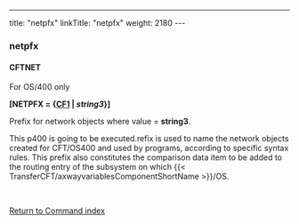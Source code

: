 ---
title: "netpfx"
linkTitle: "netpfx"
weight: 2180
---<span id="netpfx"></span>

### netpfx

#### CFTNET

For OS/400 only

**[NETPFX = {<u>CF1</u> &#124; *string3*}]**

Prefix for network objects where value = ****string3****.

This p400 is going to be executed.refix is used to name the network
objects created for CFT/OS400 and used by programs, according to specific
syntax rules. This prefix also constitutes the comparison data item to
be added to the routing entry of the subsystem on which {{< TransferCFT/axwayvariablesComponentShortName  >}}/OS.

 

[Return to Command index](../../)
